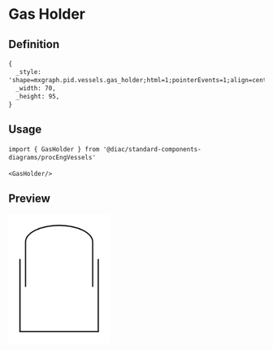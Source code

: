# Gas Holder

## Definition

```
{
  _style: 'shape=mxgraph.pid.vessels.gas_holder;html=1;pointerEvents=1;align=center;verticalLabelPosition=bottom;verticalAlign=top;dashed=0;',
  _width: 70,
  _height: 95,
}
```

## Usage

```
import { GasHolder } from '@diac/standard-components-diagrams/procEngVessels'

<GasHolder/>
```

## Preview

<img src="./gas-holder.png" width="200"/>
